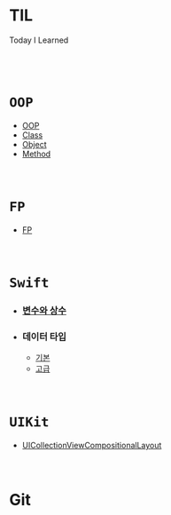 # TIL
Today I Learned
<br><br><br><br>

# `OOP`
- [OOP](https://github.com/jihoooo97/TIL/blob/main/OOP/OOP.md)
- [Class](https://github.com/jihoooo97/TIL/blob/main/OOP/Class.md)
- [Object](https://github.com/jihoooo97/TIL/blob/main/OOP/Object.md)
- [Method](https://github.com/jihoooo97/TIL/blob/main/OOP/Method.md)
<br><br><br>

# `FP`
- [FP](https://github.com/jihoooo97/TIL/blob/main/FP/FP.md)
<br><br><br>

# `Swift`
- ### [변수와 상수](https://github.com/jihoooo97/TIL/blob/main/Swift/변수와%20상수.md)
- ### 데이터 타입
  - [기본](https://github.com/jihoooo97/TIL/blob/main/Swift/데이터%20타입/1.%20기본/데이터%20타입%20기본.md)
  - [고급](https://github.com/jihoooo97/TIL/blob/main/Swift/데이터%20타입/2.%20고급/데이터%20타입%20고급.md)
<br><br><br>

# `UIKit`
- [UICollectionViewCompositionalLayout](https://github.com/jihoooo97/TIL/blob/main/UIKit/UICollectionViewCompositionalLayout.md)
<br><br><br>

# Git

